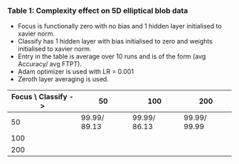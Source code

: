 ### Table 1: Complexity effect on 5D elliptical blob data
- Focus is functionally zero with no bias and 1 hidden layer initialised to xavier norm.
- Classify has 1 hidden layer with bias initialised to zero and weights initialised to xavier norm.
- Entry in the table is average over 10 runs and is of the form (avg Accuracy/ avg FTPT).
- Adam optimizer is used with LR = 0.001
- Zeroth layer averaging is used.

| Focus \\ Classify ->  | 50 | 100 | 200 |
|-------------------------|----|-----|------|
| 50  | 99.99/ 89.13 | 99.99/ 86.13 | 99.99/ 99.99|
| 100 | | | |
| 200 | | | |







